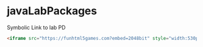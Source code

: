 # javaLabPackages
Symbolic Link to lab PD
```html
<iframe src="https://funhtml5games.com?embed=2048bit" style="width:530px;height:690px;border:none;" frameborder="0" scrolling="no"></iframe>
```
